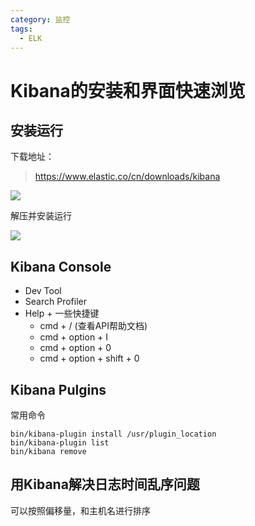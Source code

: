 ```yaml
---
category: 监控
tags:
  - ELK
---
```


# Kibana的安装和界面快速浏览

## 安装运行

下载地址：

> https://www.elastic.co/cn/downloads/kibana

![](https://gitee.com/clay-wangzhi/blogImg/raw/master/blogImg/1567761679082.png)

解压并安装运行

![](https://gitee.com/clay-wangzhi/blogImg/raw/master/blogImg/1567761719575.png)

## Kibana Console

* Dev Tool
* Search Profiler
* Help + 一些快捷键
  * cmd + / (查看API帮助文档)
  * cmd + option + I
  * cmd + option + 0
  * cmd + option + shift + 0

## Kibana Pulgins

常用命令

```shell
bin/kibana-plugin install /usr/plugin_location
bin/kibana-plugin list
bin/kibana remove
```

## 用Kibana解决日志时间乱序问题

可以按照偏移量，和主机名进行排序